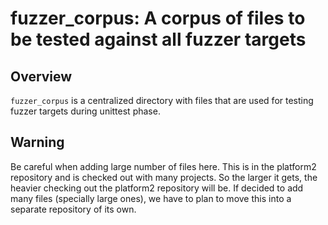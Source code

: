 # fuzzer_corpus: A corpus of files to be tested against all fuzzer targets

## Overview

`fuzzer_corpus` is a centralized directory with files that are used for testing
fuzzer targets during unittest phase.

## Warning

Be careful when adding large number of files here. This is in the platform2
repository and is checked out with many projects. So the larger it gets, the
heavier checking out the platform2 repository will be. If decided to add many
files (specially large ones), we have to plan to move this into a separate
repository of its own.
